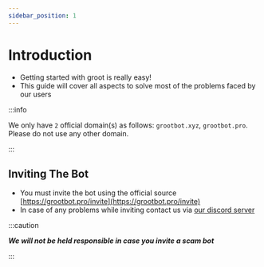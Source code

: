 ```yaml
---
sidebar_position: 1
---
```


# Introduction

- Getting started with groot is really easy! 
- This guide will cover all aspects to solve most of the problems faced by our users

:::info

We only have `2` official domain(s) as follows: `grootbot.xyz`, `grootbot.pro`. Please do not use any other domain.

:::

## Inviting The Bot

- You must invite the bot using the official source [https://grootbot.pro/invite](https://grootbot.pro/invite)
- In case of any problems while inviting contact us via [our discord server](https://grootbot.pro)

:::caution

_**We will not be held responsible in case you invite a scam bot**_

:::
